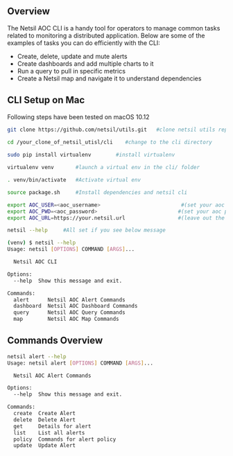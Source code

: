 ## Overview
The Netsil AOC CLI is a handy tool for operators to manage common tasks related to monitoring a distributed application. Below are some of the examples of tasks you can do efficiently with the CLI:
- Create, delete, update and mute alerts
- Create dashboards and add multiple charts to it
- Run a query to pull in specific metrics 
- Create a Netsil map and navigate it to understand dependencies 

## CLI Setup on Mac
Following steps have been tested on macOS 10.12
``` bash 
git clone https://github.com/netsil/utils.git   #clone netsil utils repo

cd /your_clone_of_netsil_utisl/cli    #change to the cli directory
 
sudo pip install virtualenv        #install virtualenv

virtualenv venv       #launch a virtual env in the cli/ folder

. venv/bin/activate   #Activate virtual env

source package.sh     #Install dependencies and netsil cli

export AOC_USER=<aoc_username>                          #(set your aoc username)
export AOC_PWD=<aoc_password>                          #(set your aoc password) 
export AOC_URL=https://your.netsil.url                 #(leave out the end '/')
```

``` bash
netsil --help     #All set if you see below message

(venv) $ netsil --help
Usage: netsil [OPTIONS] COMMAND [ARGS]...

  Netsil AOC CLI

Options:
  --help  Show this message and exit.

Commands:
  alert      Netsil AOC Alert Commands
  dashboard  Netsil AOC Dashboard Commands
  query      Netsil AOC Query Commands
  map        Netsil AOC Map Commands
```
## Commands Overview
``` bash
netsil alert --help
Usage: netsil alert [OPTIONS] COMMAND [ARGS]...

  Netsil AOC Alert Commands

Options:
  --help  Show this message and exit.

Commands:
  create  Create Alert
  delete  Delete Alert
  get     Details for alert
  list    List all alerts
  policy  Commands for alert policy
  update  Update Alert
```


